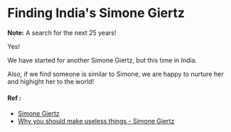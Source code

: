 # Finding India's Simone Giertz

**Note:** A search for the next 25 years!


Yes!

We have started for another Simone Giertz, but this time in India. 

Also, if we find someone is similar to Simone, we are happy to nurture her and highight her to the world!


#### Ref :

  * [Simone Giertz](https://www.youtube.com/channel/UC3KEoMzNz8eYnwBC34RaKCQ)
  * [Why you should make useless things - Simone Giertz](https://www.youtube.com/watch?v=c0bsKc4tiuY)
